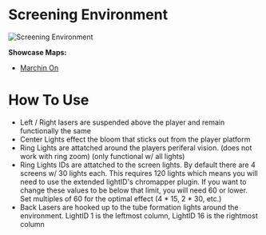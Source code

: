 # Screening Environment
![Screening Environment](Screening.png)

**Showcase Maps:**
- [Marchin On](https://beatsaver.com/maps/3e742)

# How To Use

- Left / Right lasers are suspended above the player and remain functionally the same
- Center Lights effect the bloom that sticks out from the player platform
- Ring Lights are attatched around the players periferal vision. (does not work with ring zoom) (only functional w/ all lights)
- Ring Lights IDs are attatched to the screen lights. By default there are 4 screens w/ 30 lights each. This requires 120 lights which means you will need to use the extended lightID's chromapper plugin. If you want to change these values to be below that limit, you will need 60 or lower. Set multiples of 60 for the optimal effect (4 * 15, 2 * 30, etc.)
- Back Lasers are hooked up to the tube formation lights around the environment. LightID 1 is the leftmost column, LightID 16 is the rightmost column